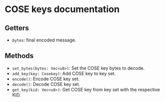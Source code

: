 # COSE keys documentation

## Getters
- `bytes`: final encoded message.

## Methods 

- `set_bytes(bytes: Vec<u8>)`: Set the COSE key bytes to decode.
- `add_key(key: Cosekey)`: Add COSE key to key set. 
- `encode()`: Encode COSE key set. 
- `decode()`: Decode COSE key set. 
- `get_key(kid: Vec<u8>)`: Get COSE key from key set with the respective KID. 
